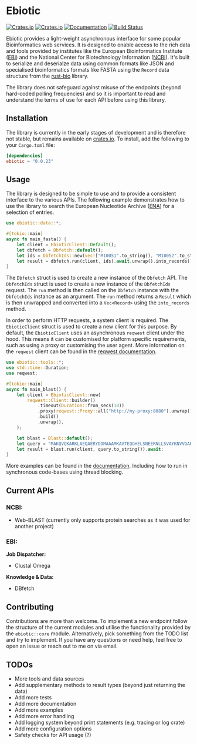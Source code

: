 # Ebiotic

[![Crates.io](https://img.shields.io/crates/v/ebiotic.svg)](https://crates.io/crates/ebiotic)
[![Crates.io](https://img.shields.io/crates/l/ebiotic.svg)](https://crates.io/crates/ebiotic)
[![Documentation](https://docs.rs/ebiotic/badge.svg)](https://docs.rs/ebiotic)
[![Build Status](https://github.com/hallsopp/ebiotic/actions/workflows/rust.yml/badge.svg)]()

Ebiotic provides a light-weight asynchronous interface for some popular Bioinformatics web services. It is designed to
enable access to the rich data and tools provided by institutes like the European Bioinformatics
Institute ([EBI](https://www.ebi.ac.uk/)) and the National Center for Biotechnology
Information ([NCBI](https://www.ncbi.nlm.nih.gov/)). It's built to serialize
and deserialze data using common formats like JSON and specialised bioinformatics formats like FASTA using the `Record`
data structure from the [rust-bio](https://rust-bio.github.io/) library.

The library does not safeguard against misuse of the endpoints (beyond hard-coded polling frequencies) and so it is
important to read and understand the terms of use for each API before using this library.

## Installation

The library is currently in the early stages of development and is therefore not stable, but remains available
on [crates.io](https://crates.io/crates/ebiotic). To install, add
the following to your `Cargo.toml` file:

```toml
[dependencies]
ebiotic = "0.0.23"
```

## Usage

The library is designed to be simple to use and to provide a consistent interface to the various APIs. The following
example demonstrates how to use the library to search the European Nucleotide
Archive ([ENA](https://www.ebi.ac.uk/ena/browser/home)) for a selection of entries.

```rust
use ebiotic::data::*;

#[tokio::main]
async fn main_fasta() {
    let client = EbioticClient::Default();
    let dbfetch = Dbfetch::default();
    let ids = DbfetchIds::new(vec!["M10051".to_string(), "M10052".to_string()]);
    let result = dbfetch.run(client, ids).await.unwrap().into_records();
}
```

The `Dbfetch` struct is used to create a new instance of the `Dbfetch` API. The `DbfetchIds` struct is used to create a
new instance of the `DbfetchIds` request. The `run` method is then called on the `Dbfetch` instance with
the `DbfetchIds` instance as an argument. The `run` method returns a `Result` which is then unwrapped and converted into
a `Vec<Record>` using the `into_records` method.

In order to perform HTTP requests, a system client is required. The `EbioticClient` struct is used to create a new
client for this purpose. By default, the `EbioticClient` uses an asynchronous `reqwest` client under the hood. This
means it can be customised for platform specific requirements, such as using a proxy or customising the user agent. More
information on the `reqwest` client can be found in the [reqwest documentation](https://docs.rs/crate/reqwest/latest).

```rust
use ebiotic::tools::*;
use std::time::Duration;
use reqwest;

#[tokio::main]
async fn main_blast() {
    let client = EbioticClient::new(
        reqwest::Client::builder()
            .timeout(Duration::from_secs(10))
            .proxy(reqwest::Proxy::all("http://my-proxy:8080").unwrap())
            .build()
            .unwrap(),
    );

    let blast = Blast::default();
    let query = "MAKQVQKARKLAEQAERYDDMAAAMKAVTEQGHELSNEERNLLSVAYKNVVGARRSSWRVISSIEQKTERNEKKQQMGKEYREKIEAELQDICNDVLELLDKYLIPNATQPESKVFYLKMKGDYFRYLSEVASGDNKQTTVSNSQQAYQEAFEISKKEMQPTHPIRLGLALNFSVFYYEILNSPDRACRLAKAAFDDASLAKDAESEKNPEEIAWYQSITQ";
    let result = blast.run(client, query.to_string()).await;
}
```

More examples can be found in the [documentation](https://docs.rs/ebiotic). Including how to run in synchronous
code-bases using thread blocking.

## Current APIs

### NCBI:

- Web-BLAST (currently only supports protein searches as it was used for another project)

### EBI:

**Job Dispatcher:**

- Clustal Omega

**Knowledge & Data:**

- DBfetch

## Contributing

Contributions are more than welcome. To implement a new endpoint follow the structure of the current modules and utilise
the functionality provided by the `ebiotic::core` module. Alternatively, pick something from the TODO list and try to
implement.
If you have any questions or need help, feel free to open an issue or reach out to me on via email.

## TODOs

- More tools and data sources
- Add supplementary methods to result types (beyond just returning the data)
- Add more tests
- Add more documentation
- Add more examples
- Add more error handling
- Add logging system beyond print statements (e.g. tracing or log crate)
- Add more configuration options
- Safety checks for API usage (?)